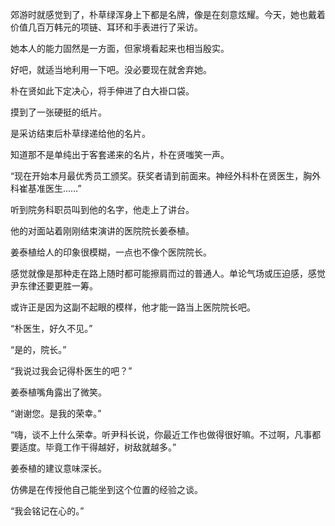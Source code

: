 郊游时就感觉到了，朴草绿浑身上下都是名牌，像是在刻意炫耀。今天，她也戴着价值几百万韩元的项链、耳环和手表进行了采访。

她本人的能力固然是一方面，但家境看起来也相当殷实。

好吧，就适当地利用一下吧。没必要现在就舍弃她。

朴在贤如此下定决心，将手伸进了白大褂口袋。

摸到了一张硬挺的纸片。

是采访结束后朴草绿递给他的名片。

知道那不是单纯出于客套递来的名片，朴在贤嗤笑一声。

“现在开始本月最优秀员工颁奖。获奖者请到前面来。神经外科朴在贤医生，胸外科崔基准医生……”

听到院务科职员叫到他的名字，他走上了讲台。

他的对面站着刚刚结束演讲的医院院长姜泰植。

姜泰植给人的印象很模糊，一点也不像个医院院长。

感觉就像是那种走在路上随时都可能擦肩而过的普通人。单论气场或压迫感，感觉尹东律还要更胜一筹。

或许正是因为这副不起眼的模样，他才能一路当上医院院长吧。

“朴医生，好久不见。”

“是的，院长。”

“我说过我会记得朴医生的吧？”

姜泰植嘴角露出了微笑。

“谢谢您。是我的荣幸。”

“嗨，谈不上什么荣幸。听尹科长说，你最近工作也做得很好嘛。不过啊，凡事都要适度。毕竟工作干得越好，树敌就越多。”

姜泰植的建议意味深长。

仿佛是在传授他自己能坐到这个位置的经验之谈。

“我会铭记在心的。”